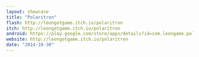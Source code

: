 ```yaml
---
layout: showcase
title: "Polaritron"
flash: http://leongotgame.itch.io/polaritron
itch: http://leongotgame.itch.io/polaritron
android: https://play.google.com/store/apps/details?id=com.leongame.polaritron
website: http://leongotgame.itch.io/polaritron
date: "2014-10-30"
---
```

